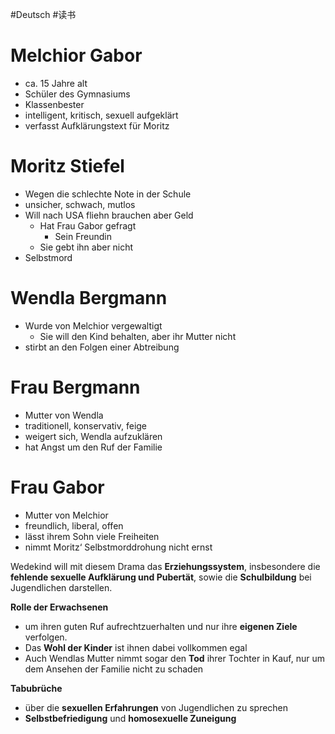#Deutsch #读书 
# Melchior Gabor
-   ca. 15 Jahre alt
-   Schüler des Gymnasiums
-   Klassenbester
-   intelligent, kritisch, sexuell aufgeklärt
-   verfasst Aufklärungstext für Moritz
# Moritz Stiefel
- Wegen die schlechte Note in der Schule
- unsicher, schwach, mutlos
- Will nach USA fliehn brauchen aber Geld
	- Hat Frau Gabor gefragt
		- Sein Freundin
	- Sie gebt ihn aber nicht
- Selbstmord
# Wendla Bergmann
- Wurde von Melchior vergewaltigt
	- Sie will den Kind behalten, aber ihr Mutter nicht
- stirbt an den Folgen einer Abtreibung
# Frau Bergmann
-   Mutter von Wendla
-   traditionell, konservativ, feige
-   weigert sich, Wendla aufzuklären
-   hat Angst um den Ruf der Familie
# Frau Gabor
-   Mutter von Melchior
-   freundlich, liberal, offen
-   lässt ihrem Sohn viele Freiheiten
-   nimmt Moritz‘ Selbstmorddrohung nicht ernst


Wedekind will mit diesem Drama das **Erziehungssystem**, insbesondere die **fehlende sexuelle Aufklärung und Pubertät**, sowie die **Schulbildung** bei Jugendlichen darstellen.

**Rolle der Erwachsenen**
- um ihren guten Ruf aufrechtzuerhalten und nur ihre **eigenen Ziele** verfolgen. 
- Das **Wohl der Kinder** ist ihnen dabei vollkommen egal
- Auch Wendlas Mutter nimmt sogar den **Tod** ihrer Tochter in Kauf, nur um dem Ansehen der Familie nicht zu schaden

**Tabubrüche**


- über die **sexuellen Erfahrungen** von Jugendlichen zu sprechen
- **Selbstbefriedigung** und **homosexuelle Zuneigung**